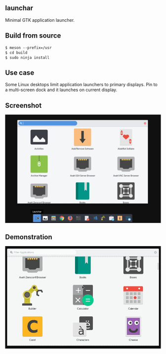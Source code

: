 launchar
----------------

Minimal GTK application launcher.


## Build from source

```
$ meson --prefix=/usr
$ cd build
$ sudo ninja install
```

## Use case

Some Linux desktops limit application launchers to primary displays.
Pin to a multi-screen dock and it launches on current display.

## Screenshot

![screenshot](screenshot.png)


## Demonstration

![demonstration](demonstration.gif)

